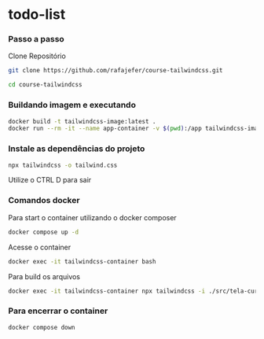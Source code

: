 # todo-list

### Passo a passo

Clone Repositório

```sh
git clone https://github.com/rafajefer/course-tailwindcss.git
```

```sh
cd course-tailwindcss
```

### Buildando imagem e executando

```sh
docker build -t tailwindcss-image:latest .
docker run --rm -it --name app-container -v $(pwd):/app tailwindcss-image:latest bash
```

### Instale as dependências do projeto

```sh
npx tailwindcss -o tailwind.css
```

Utilize o CTRL D para sair

### Comandos docker

Para start o container utilizando o docker composer

```sh
docker compose up -d
```

Acesse o container

```sh
docker exec -it tailwindcss-container bash
```

Para build os arquivos

```sh
docker exec -it tailwindcss-container npx tailwindcss -i ./src/tela-curriculum/input.css -o ./src/tela-curriculum/output.css --watch
```

### Para encerrar o container

```sh
docker compose down
```
